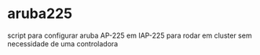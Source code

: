 # aruba225
script para configurar aruba AP-225 em IAP-225 para rodar em cluster sem necessidade de uma controladora
